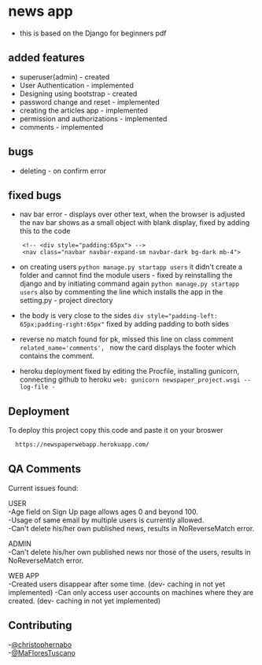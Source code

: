 # news app
- this is based on the Django for beginners pdf

## added features
- superuser(admin) - created
- User Authentication - implemented
- Designing using bootstrap - created
- password change and reset - implemented
- creating the articles app - implemented
- permission and authorizations - implemented
- comments - implemented

## bugs
- deleting - on confirm error

## fixed bugs
- nav bar error - displays over other text, when the browser is adjusted the nav bar shows as a small object with blank display, fixed by adding this to the code
```
    <!-- <div style="padding:65px"> --> 
    <nav class="navbar navbar-expand-sm navbar-dark bg-dark mb-4">
```
- on creating users
``
    python manage.py startapp users
``
it didn't create a folder and cannot find the module users - fixed by reinstalling the django and by initiating command again
``
    python manage.py startapp users
``
also by commenting the line which installs the app in the setting.py - project directory
- the body is very close to the sides
``
    div style="padding-left: 65px;padding-right:65px"
``
fixed by adding padding to both sides

- reverse no match found for pk, missed this line on class comment
``
related_name='comments', 
``
now the card displays the footer which contains the comment.
- heroku deployment fixed by editing the Procfile, installing gunicorn, connecting github to heroku
``
    web: gunicorn newspaper_project.wsgi --log-file -
``

## Deployment

To deploy this project copy this code and paste it on your broswer

```bash
  https://newspaperwebapp.herokuapp.com/
```

## QA Comments
Current issues found:  
  
USER  
-Age field on Sign Up page allows ages 0 and beyond 100.  
-Usage of same email by multiple users is currently allowed.  
-Can't delete his/her own published news, results in NoReverseMatch error.  
  
ADMIN  
-Can't delete his/her own published news nor those of the users, results in NoReverseMatch error.  
  
WEB APP  
-Created users disappear after some time.  (dev- caching in not yet implemented)
-Can only access user accounts on machines where they are created. (dev- caching in not yet implemented)

## Contributing
-[@christophernabo](https://github.com/christophernabo)  
-[@MaFloresTuscano](https://github.com/MaFloresTuscano)


